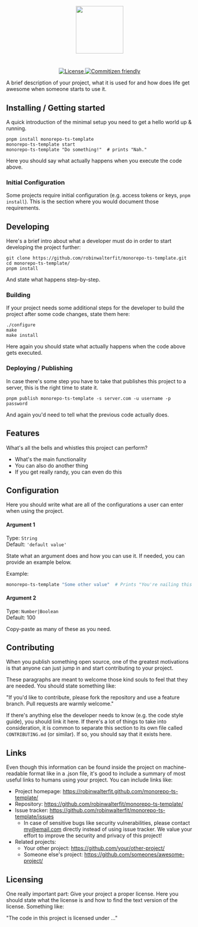 <p align="center">
    <a href="https://github.com/robinwalterfit/monorepo-ts-template">
        <img src="https://github.com/robinwalterfit/monorepo-ts-template/" height="128">
        <h1 align="center"></h1>
    </a>
</p>

<p align="center">
    <a aria-label="License" href="https://github.com/robinwalterfit/monorepo-ts-template/blob/main/LICENSE">
        <img alt="License" src="https://img.shields.io/github/license/robinwalterfit/monorepo-ts-template?style=for-the-badge">
    </a>
    <a aria-label="Commitizen friendly" href="http://commitizen.github.io/cz-cli/">
        <img alt="Commitizen friendly" src="https://img.shields.io/badge/commitizen-friendly-brightgreen.svg?style=for-the-badge">
    </a>
</p>

A brief description of your project, what it is used for and how does life get
awesome when someone starts to use it.

## Installing / Getting started

A quick introduction of the minimal setup you need to get a hello world up &
running.

```shell
pnpm install monorepo-ts-template
monorepo-ts-template start
monorepo-ts-template "Do something!"  # prints "Nah."
```

Here you should say what actually happens when you execute the code above.

### Initial Configuration

Some projects require initial configuration (e.g. access tokens or keys, `pnpm install`).
This is the section where you would document those requirements.

## Developing

Here's a brief intro about what a developer must do in order to start developing
the project further:

```shell
git clone https://github.com/robinwalterfit/monorepo-ts-template.git
cd monorepo-ts-template/
pnpm install
```

And state what happens step-by-step.

### Building

If your project needs some additional steps for the developer to build the
project after some code changes, state them here:

```shell
./configure
make
make install
```

Here again you should state what actually happens when the code above gets
executed.

### Deploying / Publishing

In case there's some step you have to take that publishes this project to a
server, this is the right time to state it.

```shell
pnpm publish monorepo-ts-template -s server.com -u username -p password
```

And again you'd need to tell what the previous code actually does.

## Features

What's all the bells and whistles this project can perform?
* What's the main functionality
* You can also do another thing
* If you get really randy, you can even do this

## Configuration

Here you should write what are all of the configurations a user can enter when
using the project.

#### Argument 1
Type: `String`  
Default: `'default value'`

State what an argument does and how you can use it. If needed, you can provide
an example below.

Example:
```bash
monorepo-ts-template "Some other value"  # Prints "You're nailing this readme!"
```

#### Argument 2
Type: `Number|Boolean`  
Default: 100

Copy-paste as many of these as you need.

## Contributing

When you publish something open source, one of the greatest motivations is that
anyone can just jump in and start contributing to your project.

These paragraphs are meant to welcome those kind souls to feel that they are
needed. You should state something like:

"If you'd like to contribute, please fork the repository and use a feature
branch. Pull requests are warmly welcome."

If there's anything else the developer needs to know (e.g. the code style
guide), you should link it here. If there's a lot of things to take into
consideration, it is common to separate this section to its own file called
`CONTRIBUTING.md` (or similar). If so, you should say that it exists here.

## Links

Even though this information can be found inside the project on machine-readable
format like in a .json file, it's good to include a summary of most useful
links to humans using your project. You can include links like:

- Project homepage: https://robinwalterfit.github.com/monorepo-ts-template/
- Repository: https://github.com/robinwalterfit/monorepo-ts-template/
- Issue tracker: https://github.com/robinwalterfit/monorepo-ts-template/issues
  - In case of sensitive bugs like security vulnerabilities, please contact
    my@email.com directly instead of using issue tracker. We value your effort
    to improve the security and privacy of this project!
- Related projects:
  - Your other project: https://github.com/your/other-project/
  - Someone else's project: https://github.com/someones/awesome-project/


## Licensing

One really important part: Give your project a proper license. Here you should
state what the license is and how to find the text version of the license.
Something like:

"The code in this project is licensed under ..."
